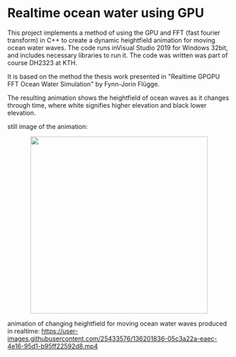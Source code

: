 # Realtime ocean water using GPU 

This project implements a method of using the GPU and FFT (fast fourier transform) in C++ to create a dynamic heightfield animation for moving ocean water waves. 
The code runs inVisual Studio 2019 for Windows 32bit, and includes necessary libraries to run it. The code was written was part of course DH2323 at KTH. 

It is based on the method the thesis work presented in "Realtime GPGPU FFT Ocean Water Simulation" by Fynn-Jorin Flügge. 

The resulting animation shows the heightfield of ocean waves as it changes through time, where white signifies higher elevation and black lower elevation. 

still image of the animation: 

<p align="center">
  <img width=400 height=400 src="https://user-images.githubusercontent.com/25433576/136050214-21973ecb-ff7a-4a60-b433-c564af6f145b.png" />
</p>

animation of changing heightfield for moving ocean water waves produced in realtime: 
https://user-images.githubusercontent.com/25433576/136201836-05c3a22a-eaec-4e16-95d1-b95ff22592d8.mp4



